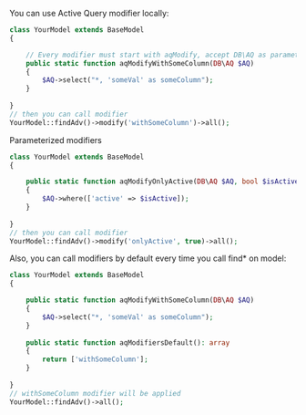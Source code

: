 You can use Active Query modifier locally:

```php
class YourModel extends BaseModel
{

    // Every modifier must start with aqModify, accept DB\AQ as parameter
    public static function aqModifyWithSomeColumn(DB\AQ $AQ)
    {
        $AQ->select("*, 'someVal' as someColumn");
    }
    
}
// then you can call modifier
YourModel::findAdv()->modify('withSomeColumn')->all();
```

Parameterized modifiers

```php
class YourModel extends BaseModel
{

    public static function aqModifyOnlyActive(DB\AQ $AQ, bool $isActive)
    {
        $AQ->where(['active' => $isActive]);
    }
    
}
// then you can call modifier
YourModel::findAdv()->modify('onlyActive', true)->all();
```

Also, you can call modifiers by default every time you call find* on model:

```php
class YourModel extends BaseModel
{

    public static function aqModifyWithSomeColumn(DB\AQ $AQ)
    {
        $AQ->select("*, 'someVal' as someColumn");
    }
    
    public static function aqModifiersDefault(): array
    {
        return ['withSomeColumn'];
    }
    
}
// withSomeColumn modifier will be applied
YourModel::findAdv()->all();
```
